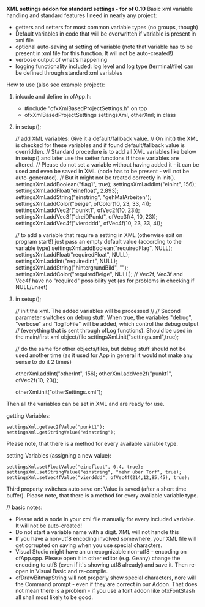 **XML settings addon for standard settings - for of 0.10**
Basic xml variable handling and standard features I need in nearly any project:
- getters and setters for most common variable types (no groups, though)
- Default variables in code that will be overwritten if variable is present in xml file
- optional auto-saving at setting of variable (note that variable has to be present in xml file for this function. It will not be auto-created!)
- verbose output of what's happening
- logging functionality included: log level and log type (terminal/file) can be defined through standard xml variables



How to use (also see example project):
1) inlcude and define in ofApp.h:

    - #include "ofxXmlBasedProjectSettings.h" 	on top
    - ofxXmlBasedProjectSettings settingsXml, otherXml; 	in class


2) in setup();

    // add XML variables: Give it a default/fallback value.
    // On init() the XML is checked for these variables and if found default/fallback value is overridden.
    // Standard procedure is to add all XML variables like below in setup() and later use the setter functions if those variables are altered.
    // Please do not set a variable without having added it - it can be used and even be saved in XML (node has to be present - will not be auto-generated).
    // But it might not be treated correctly in init().
    settingsXml.addBoolean("flag1", true);
    settingsXml.addInt("einint", 156);
    settingsXml.addFloat("einefloat", 2.893);
    settingsXml.addString("einstring", "gehMalArbeiten");
    settingsXml.addColor("beige", ofColor(10, 23, 33, 4));
    settingsXml.addVec2f("punkt1", ofVec2f(10, 23));
    settingsXml.addVec3f("dreiDPunkt", ofVec3f(4, 10, 23));
    settingsXml.addVec4f("vierdddd", ofVec4f(10, 23, 33, 4));

	// to add a variable that require a setting in XML (otherwise exit on program start!) just pass an empty default value (according to the variable type)
	settingsXml.addBoolean("requiredFlag", NULL);
	settingsXml.addFloat("requiredFloat", NULL);
	settingsXml.addInt("requiredInt", NULL);
	settingsXml.addString("hintergrundBild", "");
	settingsXml.addColor("requiredBeige", NULL);
	// Vec2f, Vec3f and Vec4f have no "required" possibility yet (as for problems in checking if NULL/unset)

3) in setup();

    // init the xml. The added variables will be processed
    //
    // Second parameter switches on debug stuff: When true, the variables "debug", "verbose" and "logToFile" will be added, which control the debug output
    // (everything that is sent through ofLog functions). Should be used in the main/first xml object/file
    settingsXml.init("settings.xml",true);


    // do the same for other objects/files, but debug stuff should not be used another time (as it used for App in general it would not make any sense to do it 2 times)

	otherXml.addInt("otherInt", 156);
	otherXml.addVec2f("punkt1", ofVec2f(10, 23));

	otherXml.init("otherSettings.xml");


Then all the variables can be set in XML and are ready for use.


getting Variables:

    settingsXml.getVec2fValue("punkt1");
    settingsXml.getStringValue("einstring");

Please note, that there is a method for every available variable type.



setting Variables (assigning a new value):

    settingsXml.setFloatValue("einefloat", 0.4, true);
    settingsXml.setStringValue("einstring", "mehr über Torf", true);
    settingsXml.setVec4fValue("vierdddd", ofVec4f(214,12,85,45), true);

Third property switches auto save on: Value is saved (after a short time buffer).
Please note, that there is a method for every available variable type.


// basic notes:
- Please add a node in your xml file manually for every included variable. It will not be auto-created!
- Do not start a variable name with a digit. XML will not handle this
- If you have a non-utf8 encoding involved somewhere, your XML file will get corrupted on saving when you use special characters.
- Visual Studio might have an unrecognizable non-utf8 - encoding on ofApp.cpp. Please open it in other editor (e.g. Geany) change the encoding to utf8 (even if it's showing utf8 already) and save it. Then re-open in Visual Basic and re-compile.
- ofDrawBitmapString will not properly show special characters, nore will the Command prompt - even if they are correct in our Addon.  That does not mean there is a problem - if you use a font addon like ofxFontStash all shall most likely to be good.
